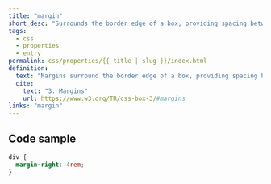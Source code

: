 ```yaml
---
title: "margin"
short_desc: "Surrounds the border edge of a box, providing spacing between boxes."
tags:
  - css
  - properties
  - entry
permalink: css/properties/{{ title | slug }}/index.html
definition:
  text: "Margins surround the border edge of a box, providing spacing between boxes."
  cite:
    text: "3. Margins"
    url: https://www.w3.org/TR/css-box-3/#margins
links: "margin"
---
```


<h2 class="h3"><span>Code sample</span></h2>

```css
div {
  margin-right: 4rem;
}
```
